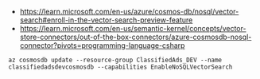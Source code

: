 
- https://learn.microsoft.com/en-us/azure/cosmos-db/nosql/vector-search#enroll-in-the-vector-search-preview-feature
- https://learn.microsoft.com/en-us/semantic-kernel/concepts/vector-store-connectors/out-of-the-box-connectors/azure-cosmosdb-nosql-connector?pivots=programming-language-csharp
```
az cosmosdb update --resource-group ClassifiedAds_DEV --name classifiedadsdevcosmosdb --capabilities EnableNoSQLVectorSearch
```